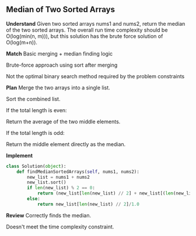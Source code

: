 ## Median of Two Sorted Arrays
**Understand**
Given two sorted arrays nums1 and nums2, return the median of the two sorted arrays. The overall run time complexity should be O(log(min(n, m))), but this solution has the brute force solution of O(log(m+n)).

**Match**
Basic merging + median finding logic

Brute-force approach using sort after merging

Not the optimal binary search method required by the problem constraints

**Plan**
Merge the two arrays into a single list.

Sort the combined list.

If the total length is even:

Return the average of the two middle elements.

If the total length is odd:

Return the middle element directly as the median.

**Implement**
```python
class Solution(object):
    def findMedianSortedArrays(self, nums1, nums2):
        new_list = nums1 + nums2
        new_list.sort()
        if len(new_list) % 2 == 0:
            return (new_list[len(new_list) // 2] + new_list[(len(new_list) // 2) - 1])/2.0
        else:
            return new_list[len(new_list) // 2]/1.0
```

**Review**
Correctly finds the median.

Doesn't meet the time complexity constraint.